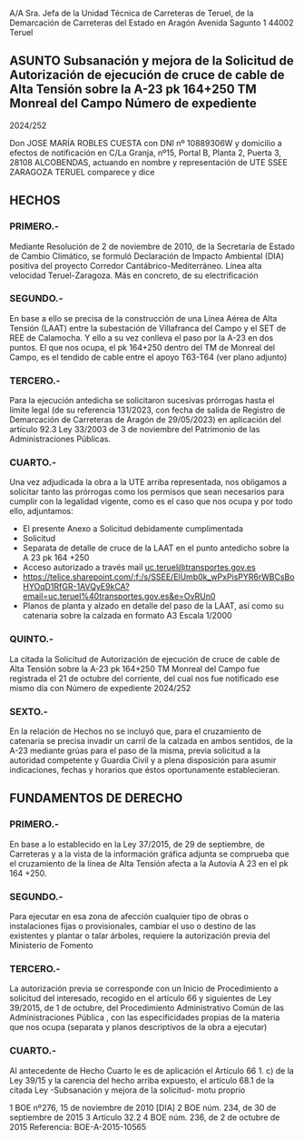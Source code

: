A/A Sra. Jefa de la Unidad Técnica de Carreteras de Teruel, de la Demarcación de Carreteras del Estado en Aragón Avenida Sagunto 1 44002 Teruel

## ASUNTO Subsanación y mejora de la Solicitud de Autorización de ejecución de cruce de cable de Alta Tensión sobre la A-23 pk 164+250 TM Monreal del Campo Número de expediente
2024/252

Don JOSE MARÍA ROBLES CUESTA con DNI nº 10889306W y domicilio a efectos de notificación en C/La Granja, nº15, Portal B, Planta 2, Puerta 3, 28108 ALCOBENDAS, actuando en nombre y representación de  UTE SSEE ZARAGOZA TERUEL comparece y dice

## HECHOS

### PRIMERO.- 
Mediante Resolución de 2 de noviembre de 2010, de la Secretaría de Estado de Cambio Climático, se formuló Declaración de Impacto Ambiental (DIA) positiva del proyecto Corredor Cantábrico-Mediterráneo. Línea alta velocidad Teruel-Zaragoza. Más en concreto, de su electrificación  

### SEGUNDO.- 
En base a ello se precisa de la construcción de una Línea Aérea de Alta Tensión (LAAT) entre la subestación de Villafranca del Campo y el SET de REE de Calamocha. Y ello a su vez conlleva el paso por la A-23 en dos puntos. El que nos ocupa, el pk 164+250 dentro del TM de Monreal del Campo, es el tendido de cable entre el apoyo T63-T64  (ver plano adjunto)


### TERCERO.- 
Para la ejecución antedicha se solicitaron sucesivas prórrogas hasta el límite legal (de su referencia 131/2023, con fecha de salida de Registro de Demarcación de Carreteras de Aragón de 29/05/2023) en aplicación del artículo 92.3 Ley 33/2003 de 3 de noviembre del Patrimonio de las Administraciones Públicas. 

### CUARTO.-
 Una vez adjudicada la obra a la UTE arriba representada, nos obligamos a solicitar tanto las prórrogas como los permisos que sean necesarios para cumplir con la legalidad vigente, como es el caso que nos ocupa y por todo ello, adjuntamos:
-	El presente Anexo a Solicitud debidamente cumplimentada
-	Solicitud
-	Separata de detalle de cruce de la LAAT en el punto antedicho sobre la A 23 pk 164 +250
-	Acceso autorizado a través mail uc.teruel@transportes.gov.es
-	https://telice.sharepoint.com/:f:/s/SSEE/ElUmb0k_wPxPisPYR6rWBCsBoHYOqD1RfGR-1AVQyE9kCA?email=uc.teruel%40transportes.gov.es&e=OvRUn0 
-	Planos de planta y alzado en detalle del paso de la LAAT, así como su catenaria sobre la calzada en formato A3 Escala 1/2000

### QUINTO.- 
La citada la Solicitud de Autorización de ejecución de cruce de cable de Alta Tensión sobre la A-23 pk 164+250 TM Monreal del Campo fue registrada el 21 de octubre del corriente, del cual nos fue notificado ese mismo día con Número de expediente 2024/252

### SEXTO.-
 En la relación de Hechos no se incluyó que, para el cruzamiento de catenaria se precisa invadir un carril de la calzada en ambos sentidos, de la A-23 mediante grúas para el paso de la misma, previa solicitud a la autoridad competente y Guardia Civil y a plena disposición para asumir indicaciones, fechas y horarios que éstos oportunamente establecieran.

## FUNDAMENTOS DE DERECHO

### PRIMERO.-
  En base a lo establecido en la Ley 37/2015, de 29 de septiembre, de Carreteras  y a la vista de  la información gráfica adjunta se comprueba que el cruzamiento de la línea de Alta Tensión afecta a la Autovía A 23 en el pk 164 +250.

### SEGUNDO.- 
Para ejecutar en esa zona de afección cualquier tipo de obras o instalaciones fijas o provisionales, cambiar el uso o destino de las existentes y plantar o talar árboles, requiere la autorización previa del Ministerio de Fomento 

### TERCERO.- 
La autorización previa se corresponde con un Inicio de Procedimiento a solicitud del interesado, recogido en el artículo 66 y siguientes de Ley 39/2015, de 1 de octubre, del Procedimiento Administrativo Común de las Administraciones Pública , con las especificidades propias de la materia que nos ocupa (separata y planos descriptivos de la obra a ejecutar)
### CUARTO.-
 Al antecedente de Hecho Cuarto le es de aplicación el Artículo 66 1. c) de la Ley 39/15 y la carencia del hecho arriba expuesto, el artículo 68.1 de la citada Ley -Subsanación y mejora de la solicitud- motu proprio 

  1 BOE nº276, 15 de noviembre de 2010 [DIA]
  2 BOE núm. 234, de 30 de septiembre de 2015
  3 Artículo 32.2
  4 BOE núm. 236, de 2 de octubre de 2015 Referencia: BOE-A-2015-10565
